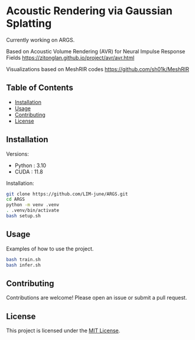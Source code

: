 # Acoustic Rendering via Gaussian Splatting

Currently working on ARGS.

Based on Acoustic Volume Rendering (AVR) for Neural Impulse Response Fields
https://zitonglan.github.io/project/avr/avr.html

Visualizations based on MeshRIR codes
https://github.com/sh01k/MeshRIR

## Table of Contents

- [Installation](#installation)
- [Usage](#usage)
- [Contributing](#contributing)
- [License](#license)

## Installation

Versions:
- Python : 3.10
- CUDA : 11.8

Installation:

```bash
git clone https://github.com/LIM-june/ARGS.git
cd ARGS
python -m venv .venv
. .venv/bin/activate
bash setup.sh
```

## Usage

Examples of how to use the project.

```bash
bash train.sh
bash infer.sh
```

## Contributing

Contributions are welcome! Please open an issue or submit a pull request.

## License

This project is licensed under the [MIT License](LICENSE).